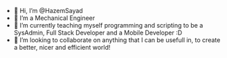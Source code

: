 - 👋 Hi, I’m @HazemSayad
- 👀 I’m a Mechanical Engineer
- 🌱 I’m currently teaching myself programming and scripting to be a SysAdmin, Full Stack Developer and a Mobile Developer :D
- 💞️ I’m looking to collaborate on anything that I can be usefull in, to create a better, nicer and efficient world!

<!---
HazemSayad/HazemSayad is a ✨ special ✨ repository because its `README.md` (this file) appears on your GitHub profile.
You can click the Preview link to take a look at your changes.
--->
